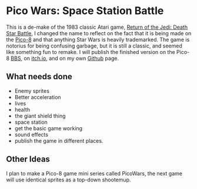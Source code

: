 # Pico Wars: Space Station Battle
This is a de-make of the 1983 classic Atari game, [Return of the Jedi: Death Star Battle](https://en.wikipedia.org/wiki/Return_of_the_Jedi:_Death_Star_Battle), I changed the name to reflect on the fact that it is being made on the [Pico-8](https://www.lexaloffle.com/pico-8.php) and that anything Star Wars is heavily trademarked. The game is notorius for being confusing garbage, but it is still a classic, and seemed like something fun to remake. I will publish the finished version on the Pico-8 [BBS](https://www.lexaloffle.com/bbs/?cat=7), on [itch.io](https://itch.io/), and on my own [Github](https://chand1012.github.io/) page.

## What needs done
- Enemy sprites
- Better acceleration
- lives
- health
- the giant shield thing
- space station
- get the basic game working
- sound effects
- publish the game in different places.

## Other Ideas
I plan to make a Pico-8 game mini series called PicoWars, the next game will use identical sprites as a top-down shootemup.
